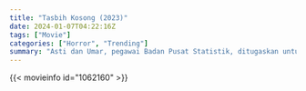 ```yaml
---
title: "Tasbih Kosong (2023)"
date: 2024-01-07T04:22:16Z
tags: ["Movie"]
categories: ["Horror", "Trending"]
summary: "Asti dan Umar, pegawai Badan Pusat Statistik, ditugaskan untuk memperbarui data di sebuah desa terpencil di sebuah kabupaten di Sulawesi. Umar dan Asti tidak sadar bahwa tempat mereka berteduh adalah rumah lelaki yang..."
---
```


<mux-player stream-type="on-demand"
src="https://kp3d-my.sharepoint.com/personal/ryoo_kp3d_onmicrosoft_com/_layouts/15/download.aspx?share=EdIZPK0WABRFlqq4lcEtC9cBzvCmnE1wYY4bSt3qzI1S-Q" prefer-playback="mse" controls>

</mux-player>


{{< movieinfo id="1062160" >}}

<script src="https://cdn.jsdelivr.net/npm/@mux/mux-player"></script>

 <script type="application/ld+json ">
{
"@context": "https://schema.org/",
"@type": "VideoObject",
"name": "Tasbih Kosong (2023)",
"contentUrl": "https://stream.mux.com/LJiBBaZV01Qr4TPWJgXEqoPWloC1BzMU02YBEt8006Y2fA.m3u8",
"thumbnailUrl": "https://www.themoviedb.org/t/p/original/9eSoJrj8LkbUzuPSJzgSXWKexKj.jpg?width=314&fit_mode=preserve&time=25",
"uploadDate": "2023-12-25T06:24:19Z",
}

</script>